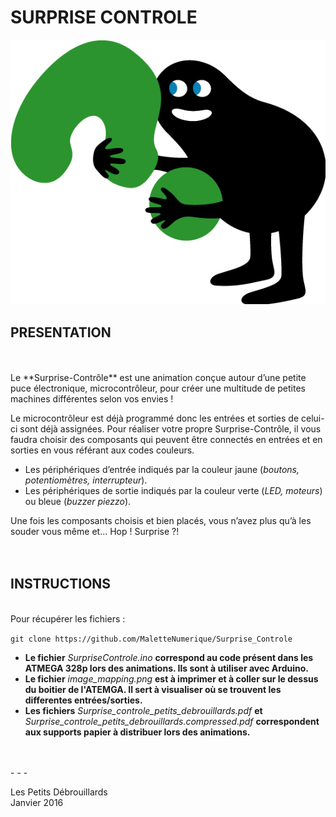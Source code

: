 # SURPRISE CONTROLE

![Petits Debs Surprise Icon](https://github.com/MaletteNumerique/Surprise_Controle/blob/master/Visuels/hughy.png)

## PRESENTATION

<br />
<br />
Le **Surprise-Contrôle** est une animation conçue autour d’une petite puce électronique, microcontrôleur, pour créer une multitude de petites machines différentes selon vos envies !

Le microcontrôleur est déjà programmé donc les entrées et sorties de celui-ci sont déjà assignées. Pour réaliser votre propre Surprise-Contrôle, il vous faudra choisir des composants qui peuvent être connectés en entrées et en sorties en vous référant aux codes couleurs.


- Les périphériques d’entrée indiqués par la couleur jaune (*boutons, potentiomètres, interrupteur*).
- Les périphériques de sortie indiqués par la couleur verte (*LED, moteurs*) ou bleue (*buzzer piezzo*).


Une fois les composants choisis et bien placés, vous n’avez plus qu’à les souder vous même et... Hop ! Surprise ?!
<br />
<br />
<br />
## INSTRUCTIONS
<br />
Pour récupérer les fichiers : 

`git clone https://github.com/MaletteNumerique/Surprise_Controle`
<br />

* **Le fichier** *SurpriseControle.ino* **correspond au code présent dans les ATMEGA 328p lors des animations. Ils sont à utiliser avec Arduino. <br />**
* **Le fichier** *image_mapping.png* **est à imprimer et à coller sur le dessus du boitier de l'ATEMGA. Il sert à visualiser où se trouvent les differentes entrées/sorties.** <br />
* **Les fichiers** *Surprise_controle_petits_debrouillards.pdf* **et** *Surprise_controle_petits_debrouillards.compressed.pdf* **correspondent aux supports papier à distribuer lors des animations.**

<br />
<br />
- - -
<br />

Les Petits Débrouillards <br />
Janvier 2016

